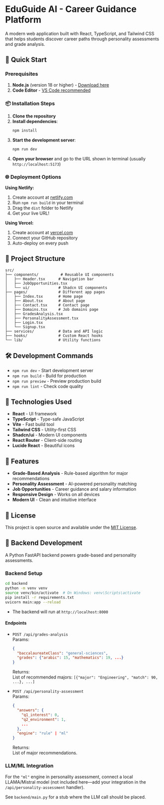 # EduGuide AI - Career Guidance Platform

A modern web application built with React, TypeScript, and Tailwind CSS that helps students discover career paths through personality assessments and grade analysis.

## 🚀 Quick Start

### Prerequisites
1. **Node.js** (version 18 or higher) - [Download here](https://nodejs.org/)
2. **Code Editor** - [VS Code recommended](https://code.visualstudio.com/)

### 📦 Installation Steps

1. **Clone the repository**
2. **Install dependencies**:
   ```bash
   npm install
   ```
3. **Start the development server**:
   ```bash
   npm run dev
   ```
4. **Open your browser** and go to the URL shown in terminal (usually `http://localhost:5173`)

### 🌐 Deployment Options

**Using Netlify:**
1. Create account at [netlify.com](https://netlify.com)
2. Run `npm run build` in your terminal
3. Drag the `dist` folder to Netlify
4. Get your live URL!

**Using Vercel:**
1. Create account at [vercel.com](https://vercel.com)
2. Connect your GitHub repository
3. Auto-deploy on every push

## 📁 Project Structure

```
src/
├── components/          # Reusable UI components
│   ├── Header.tsx      # Navigation bar
│   ├── JobOpportunities.tsx
│   └── ui/             # Shadcn UI components
├── pages/              # Different app pages
│   ├── Index.tsx       # Home page
│   ├── About.tsx       # About page
│   ├── Contact.tsx     # Contact page
│   ├── Domains.tsx     # Job domains page
│   ├── GradesAnalysis.tsx
│   ├── PersonalityAssessment.tsx
│   ├── Login.tsx
│   └── Signup.tsx
├── services/           # Data and API logic
├── hooks/              # Custom React hooks
└── lib/                # Utility functions
```

## 🛠️ Development Commands

- `npm run dev` - Start development server
- `npm run build` - Build for production
- `npm run preview` - Preview production build
- `npm run lint` - Check code quality

## 🎨 Technologies Used

- **React** - UI framework
- **TypeScript** - Type-safe JavaScript
- **Vite** - Fast build tool
- **Tailwind CSS** - Utility-first CSS
- **Shadcn/ui** - Modern UI components
- **React Router** - Client-side routing
- **Lucide React** - Beautiful icons

## 🔧 Features

- **Grade-Based Analysis** - Rule-based algorithm for major recommendations
- **Personality Assessment** - AI-powered personality matching
- **Job Opportunities** - Career guidance and salary information
- **Responsive Design** - Works on all devices
- **Modern UI** - Clean and intuitive interface

## 📄 License

This project is open source and available under the [MIT License](LICENSE).

## 🐍 Backend Development

A Python FastAPI backend powers grade-based and personality assessments.

### Backend Setup

```bash
cd backend
python -m venv venv
source venv/bin/activate  # On Windows: venv\Scripts\activate
pip install -r requirements.txt
uvicorn main:app --reload
```

- The backend will run at `http://localhost:8000`

#### Endpoints

- `POST /api/grades-analysis`  
  Params:  
    ```json
    {
      "baccalaureateClass": "general-sciences",
      "grades": {"arabic": 15, "mathematics": 19, ...}
    }
    ```
  Returns:  
    List of recommended majors: `[{"major": "Engineering", "match": 90, ...}, ...]`

- `POST /api/personality-assessment`  
  Params:  
    ```json
    {
      "answers": {
        "q1_interest": 0,
        "q2_environment": 1,
        ...
      },
      "engine": "rule" | "ml"
    }
    ```
  Returns:  
    List of major recommendations.

### LLM/ML Integration

For the `"ml"` engine in personality assessment, connect a local LLAMA/Mistral model (not included here—add your integration in the `/api/personality-assessment` handler).

See `backend/main.py` for a stub where the LLM call should be placed.
